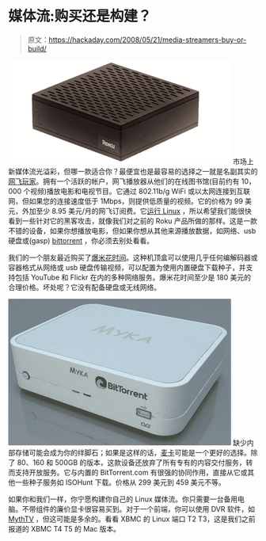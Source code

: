# 媒体流:购买还是构建？

> 原文：<https://hackaday.com/2008/05/21/media-streamers-buy-or-build/>

![](img/949815b629d3c5e95d747e4357f7abff.png)
市场上新媒体流光溢彩，但哪一款适合你？最便宜也是最容易的选择之一就是名副其实的[网飞玩家](http://blog.wired.com/gadgets/2008/05/review-roku-net.html)。拥有一个活跃的帐户，网飞播放器从他们的在线图书馆(目前约有 10，000 个视频)播放电影和电视节目。它通过 802.11b/g WiFi 或以太网连接到互联网，但如果您的连接速度低于 1Mbps，则提供低质量的视频。它的价格为 99 美元，外加至少 8.95 美元/月的网飞订阅费。它[运行 Linux](http://www.linuxdevices.com/news/NS8633598605.html) ，所以希望我们能很快看到一些针对它的黑客攻击，就像我们对之前的 Roku 产品所做的那样。这是一款不错的设备，如果你想播放电影，但如果你想从其他来源播放数据，如网络、usb 硬盘或(gasp) [bittorrent](http://www.mahalo.com/BitTorrent) ，你必须去别处看看。

我们的一个朋友最近购买了[爆米花时间](http://www.engadgethd.com/2008/02/22/popcorn-hours-a-100-media-streamer-gets-official-has-waiting-l/)。这种机顶盒可以使用几乎任何编解码器或容器格式从网络或 usb 硬盘传输视频，可以配置为使用内置硬盘下载种子，并支持包括 YouTube 和 Flickr 在内的多种网络服务。爆米花时间至少是 180 美元的合理价格。坏处呢？它没有配备硬盘或无线网络。

![](img/544f4e567702c0e8cc0ec3417e336219.png)
缺少内部存储可能会成为你的绊脚石；如果是这样的话，[麦卡](http://blog.wired.com/gadgets/2008/04/myka-one-set-to.html)可能是一个更好的选择。除了 80、160 和 500GB 的版本，这款设备还放弃了所有专有的内容交付服务，转而支持开放服务。它与内置的 BitTorrent.com 有很强的协同作用，直接从它或其他一些种子服务如 ISOHunt 下载。价格从 299 美元到 459 美元不等。

如果你和我们一样，你宁愿构建你自己的 Linux 媒体流。你只需要一台备用电脑。不带组件的廉价显卡很容易买到。对于一个前端，你可以使用 DVR 软件，如 [MythTV](http://www.mythtv.org/modules.php?name=Downloads) ，但这可能是多余的。看看 XBMC 的 Linux 端口 T2 T3，这是我们之前报道的 XBMC T4 T5 的 Mac 版本。